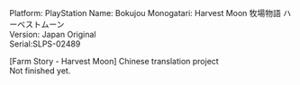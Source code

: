 Platform: PlayStation 
Name: Bokujou Monogatari: Harvest Moon 牧場物語 ハーベストムーン  
Version: Japan Original  
Serial:SLPS-02489    
  
[Farm Story - Harvest Moon] Chinese translation project    
Not finished yet.
